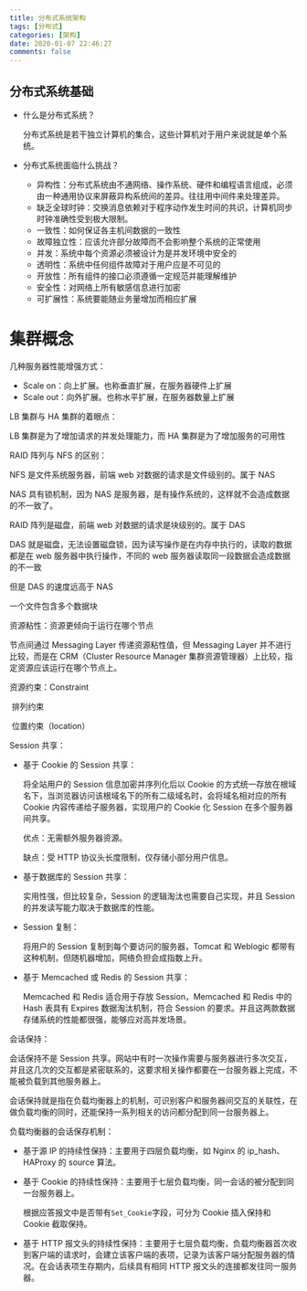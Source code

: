 ```yaml
---
title: 分布式系统架构
tags: [分布式]
categories: [架构]
date: 2020-01-07 22:46:27
comments: false
---
```


<!--more-->
## 分布式系统基础

- 什么是分布式系统？

  分布式系统是若干独立计算机的集合，这些计算机对于用户来说就是单个系统。

- 分布式系统面临什么挑战？
  - 异构性：分布式系统由不通网络、操作系统、硬件和编程语言组成，必须由一种通用协议来屏蔽异构系统间的差异。往往用中间件来处理差异。
  - 缺乏全球时钟：交换消息依赖对于程序动作发生时间的共识，计算机同步时钟准确性受到极大限制。
  - 一致性：如何保证各主机间数据的一致性
  - 故障独立性：应该允许部分故障而不会影响整个系统的正常使用
  - 并发：系统中每个资源必须被设计为是并发环境中安全的
  - 透明性：系统中任何组件故障对于用户应是不可见的
  - 开放性：所有组件的接口必须遵循一定规范并能理解维护
  - 安全性：对网络上所有敏感信息进行加密
  - 可扩展性：系统要能随业务量增加而相应扩展

# 集群概念

几种服务器性能增强方式：

- Scale on：向上扩展。也称垂直扩展，在服务器硬件上扩展
- Scale out：向外扩展。也称水平扩展，在服务器数量上扩展

LB 集群与 HA 集群的着眼点：

LB 集群是为了增加请求的并发处理能力，而 HA 集群是为了增加服务的可用性

RAID 阵列与 NFS 的区别：

NFS 是文件系统服务器，前端 web 对数据的请求是文件级别的。属于 NAS

NAS 具有锁机制，因为 NAS 是服务器，是有操作系统的，这样就不会造成数据的不一致了。

RAID 阵列是磁盘，前端 web 对数据的请求是块级别的。属于 DAS

DAS 就是磁盘，无法设置磁盘锁，因为读写操作是在内存中执行的，读取的数据都是在 web 服务器中执行操作，不同的 web 服务器读取同一段数据会造成数据的不一致

但是 DAS 的速度远高于 NAS

一个文件包含多个数据块

资源粘性：资源更倾向于运行在哪个节点

节点间通过 Messaging Layer 传递资源粘性值，但 Messaging Layer 并不进行比较，而是在 CRM（Cluster Resource Manager 集群资源管理器）上比较，指定资源应该运行在哪个节点上。

资源约束：Constraint

​ 排列约束

​ 位置约束（location）

Session 共享：

- 基于 Cookie 的 Session 共享：

  将全站用户的 Session 信息加密并序列化后以 Cookie 的方式统一存放在根域名下，当浏览器访问该根域名下的所有二级域名时，会将域名相对应的所有 Cookie 内容传递给子服务器，实现用户的 Cookie 化 Session 在多个服务器间共享。

  优点：无需额外服务器资源。

  缺点：受 HTTP 协议头长度限制，仅存储小部分用户信息。

- 基于数据库的 Session 共享：

  实用性强，但比较复杂，Session 的逻辑淘汰也需要自己实现，并且 Session 的并发读写能力取决于数据库的性能。

- Session 复制：

  将用户的 Session 复制到每个要访问的服务器，Tomcat 和 Weblogic 都带有这种机制，但随机器增加，网络负担会成指数上升。

- 基于 Memcached 或 Redis 的 Session 共享：

  Memcached 和 Redis 适合用于存放 Session，Memcached 和 Redis 中的 Hash 表具有 Expires 数据淘汰机制，符合 Session 的要求。并且这两款数据存储系统的性能都很强，能够应对高并发场景。

会话保持：

会话保持不是 Session 共享。网站中有时一次操作需要与服务器进行多次交互，并且这几次的交互都是紧密联系的，这要求相关操作都要在一台服务器上完成，不能被负载到其他服务器上。

会话保持就是指在负载均衡器上的机制，可识别客户和服务器间交互的关联性，在做负载均衡的同时，还能保持一系列相关的访问都分配到同一台服务器上。

负载均衡器的会话保存机制：

- 基于源 IP 的持续性保持：主要用于四层负载均衡，如 Nginx 的 ip_hash、HAProxy 的 source 算法。

- 基于 Cookie 的持续性保持：主要用于七层负载均衡，同一会话的被分配到同一台服务器上。

  根据应答报文中是否带有`Set_Cookie`字段，可分为 Cookie 插入保持和 Cookie 截取保持。

- 基于 HTTP 报文头的持续性保持：主要用于七层负载均衡，负载均衡器首次收到客户端的请求时，会建立该客户端的表项，记录为该客户端分配服务器的情况。在会话表项生存期内，后续具有相同 HTTP 报文头的连接都发往同一服务器。
